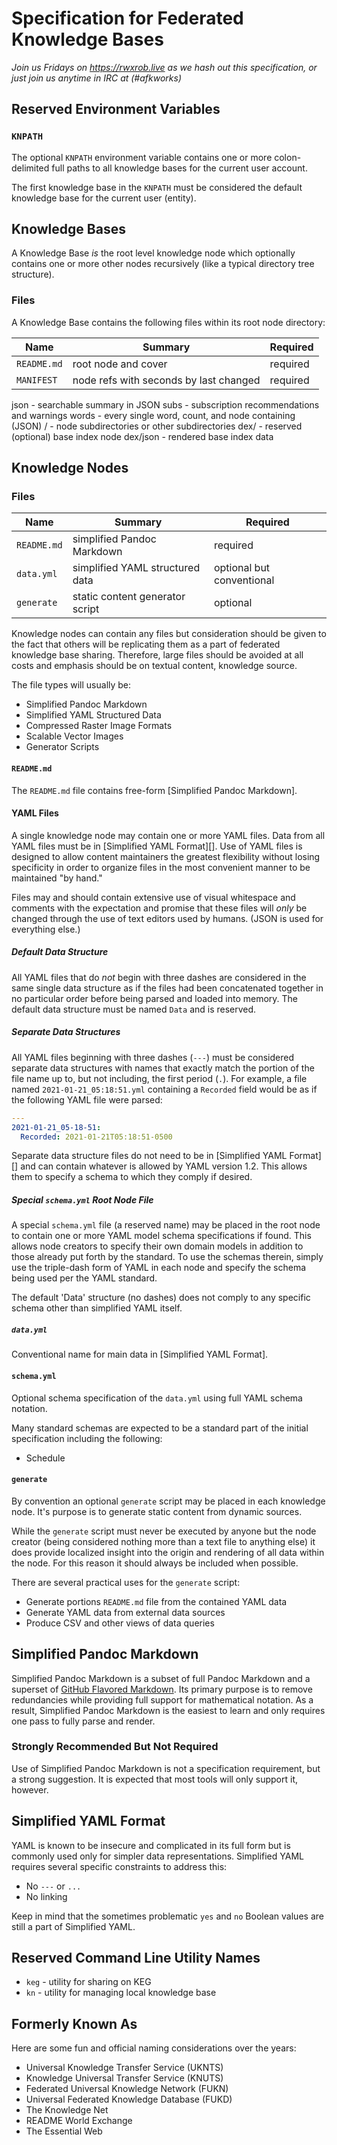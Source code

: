 # Specification for Federated Knowledge Bases

*Join us Fridays on <https://rwxrob.live> as we hash out this
specification, or just join us anytime in IRC at (#afkworks)*

## Reserved Environment Variables

### `KNPATH`

The optional `KNPATH` environment variable contains one or more
colon-delimited full paths to all knowledge bases for the current user
account. 

The first knowledge base in the `KNPATH` must be considered the default
knowledge base for the current user (entity).

## Knowledge Bases

A Knowledge Base *is* the root level knowledge node which optionally
contains one or more other nodes recursively (like a typical directory
tree structure).

### Files

A Knowledge Base contains the following files within its root node
directory:

Name|Summary|Required
-|-|-
`README.md`|root node and cover|required
`MANIFEST`|node refs with seconds by last changed|required
json - searchable summary in JSON
subs - subscription recommendations and warnings
words - every single word, count, and node containing (JSON)
<node>/ - node subdirectories or other subdirectories
dex/ - reserved (optional) base index node
dex/json - rendered base index data



## Knowledge Nodes

### Files

Name|Summary|Required
-|-|-
`README.md`|simplified Pandoc Markdown|required
`data.yml`|simplified YAML structured data|optional but conventional
`generate`|static content generator script|optional

Knowledge nodes can contain any files but consideration should be given
to the fact that others will be replicating them as a part of federated
knowledge base sharing. Therefore, large files should be avoided at all
costs and emphasis should be on textual content, knowledge source.

The file types will usually be:

* Simplified Pandoc Markdown
* Simplified YAML Structured Data
* Compressed Raster Image Formats
* Scalable Vector Images
* Generator Scripts 

#### `README.md`

The `README.md` file contains free-form [Simplified Pandoc Markdown].

#### YAML Files

A single knowledge node may contain one or more YAML files. Data from
all YAML files must be in [Simplified YAML Format][]. Use of YAML files
is designed to allow content maintainers the greatest flexibility
without losing specificity in order to organize files in the most
convenient manner to be maintained "by hand."

Files may and should contain extensive use of visual whitespace and
comments with the expectation and promise that these files will *only*
be changed through the use of text editors used by humans. (JSON is used
for everything else.)

##### Default Data Structure 

All YAML files that do *not* begin with three dashes are considered in
the same single data structure as if the files had been concatenated
together in no particular order before being parsed and loaded into
memory. The default data structure must be named `Data` and is reserved.

##### Separate Data Structures

All YAML files beginning with three dashes (`---`) must be considered
separate data structures with names that exactly match the portion of
the file name up to, but not including, the first period (`.`). For
example, a file named `2021-01-21_05:18:51.yml` containing a `Recorded`
field would be as if the following YAML file were parsed:

```yaml
---
2021-01-21_05-18-51: 
  Recorded: 2021-01-21T05:18:51-0500
```

Separate data structure files do not need to be in [Simplified YAML Format][]
and can contain whatever is allowed by YAML version 1.2. This allows
them to specify a schema to which they comply if desired.

##### Special `schema.yml` Root Node File

A special `schema.yml` file (a reserved name) may be placed in the root
node to contain one or more YAML model schema specifications if found.
This allows node creators to specify their own domain models in addition
to those already put forth by the standard. To use the schemas therein,
simply use the triple-dash form of YAML in each node and specify the
schema being used per the YAML standard.

The default 'Data' structure (no dashes) does not comply to any specific
schema other than simplified YAML itself.

##### `data.yml`

Conventional name for main data in [Simplified YAML Format].

#### `schema.yml`

Optional schema specification of the `data.yml` using full YAML schema
notation.

Many standard schemas are expected to be a standard part of
the initial specification including the following:

* Schedule

#### `generate`

By convention an optional `generate` script may be placed in each
knowledge node. It's purpose is to generate static content from dynamic
sources.

While the `generate` script must never be executed by anyone but the
node creator (being considered nothing more than a text file to anything
else) it does provide localized insight into the origin and rendering of
all data within the node. For this reason it should always be included
when possible.

There are several practical uses for the `generate` script:

* Generate portions `README.md` file from the contained YAML data
* Generate YAML data from external data sources
* Produce CSV and other views of data queries

## Simplified Pandoc Markdown

Simplified Pandoc Markdown is a subset of full Pandoc Markdown and a
superset of [GitHub Flavored
Markdown](https://duck.com/lite?kd=-1&kp=-1&q=GitHub+Flavored+Markdown).
Its primary purpose is to remove redundancies while providing full
support for mathematical notation. As a result, Simplified Pandoc
Markdown is the easiest to learn and only requires one pass to fully
parse and render. 

### Strongly Recommended But Not Required

Use of Simplified Pandoc Markdown is not a specification requirement,
but a strong suggestion. It is expected that most tools will only
support it, however.

## Simplified YAML Format

YAML is known to be insecure and complicated in its full form but is
commonly used only for simpler data representations. Simplified YAML
requires several specific constraints to address this:

* No `---` or `...`
* No linking

Keep in mind that the sometimes problematic `yes` and `no` Boolean
values are still a part of Simplified YAML.

## Reserved Command Line Utility Names

* `keg` - utility for sharing on KEG
* `kn` - utility for managing local knowledge base

## Formerly Known As

Here are some fun and official naming considerations over the years:

* Universal Knowledge Transfer Service (UKNTS)
* Knowledge Universal Transfer Service (KNUTS)
* Federated Universal Knowledge Network (FUKN)
* Universal Federated Knowledge Database (FUKD)
* The Knowledge Net
* README World Exchange
* The Essential Web
